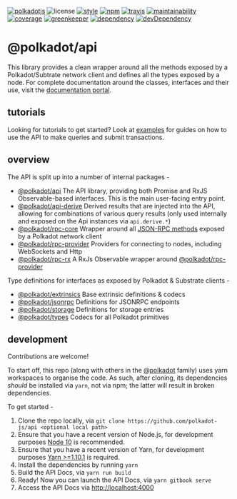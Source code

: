 [![polkadotjs](https://img.shields.io/badge/polkadot-js-orange.svg?style=flat-square)](https://polkadot.js.org)
![license](https://img.shields.io/badge/License-Apache%202.0-blue.svg?style=flat-square)
[![style](https://img.shields.io/badge/code%20style-semistandard-lightgrey.svg?style=flat-square)](https://github.com/Flet/semistandard)
[![npm](https://img.shields.io/npm/v/@polkadot/api.svg?style=flat-square)](https://www.npmjs.com/package/@polkadot/api)
[![travis](https://img.shields.io/travis/polkadot-js/api.svg?style=flat-square)](https://travis-ci.com/polkadot-js/api)
[![maintainability](https://img.shields.io/codeclimate/maintainability/polkadot-js/api.svg?style=flat-square)](https://codeclimate.com/github/polkadot-js/api/maintainability)
[![coverage](https://img.shields.io/coveralls/polkadot-js/api.svg?style=flat-square)](https://coveralls.io/github/polkadot-js/api?branch=master)
[![greenkeeper](https://img.shields.io/badge/greenkeeper-enabled-brightgreen.svg?style=flat-square)](https://greenkeeper.io/)
[![dependency](https://david-dm.org/polkadot-js/api.svg?style=flat-square)](https://david-dm.org/polkadot-js/api)
[![devDependency](https://david-dm.org/polkadot-js/api/dev-status.svg?style=flat-square&path=packages/api-provider)](https://david-dm.org/polkadot-js/api#info=devDependencies)

# @polkadot/api

This library provides a clean wrapper around all the methods exposed by a Polkadot/Subtrate network client and defines all the types exposed by a node. For complete documentation around the classes, interfaces and their use, visit the [documentation portal](https://polkadot.js.org/api/).

## tutorials

Looking for tutorials to get started? Look at [examples](https://polkadot.js.org/api/examples/promise/) for guides on how to use the API to make queries and submit transactions.

## overview

The API is split up into a number of internal packages -

- [@polkadot/api](packages/api/) The API library, providing both Promise and RxJS Observable-based interfaces. This is the main user-facing entry point.
- [@polkadot/api-derive](packages/api-derive/) Derived results that are injected into the API, allowing for combinations of various query results (only used internally and exposed on the Api instances via `api.derive.*`)
- [@polkadot/rpc-core](packages/rpc-core/) Wrapper around all [JSON-RPC methods](https://polkadot.js.org/api/METHODS_RPC.html) exposed by a Polkadot network client
- [@polkadot/rpc-provider](packages/rpc-provider/) Providers for connecting to nodes, including WebSockets and Http
- [@polkadot/rpc-rx](packages/rpc-rx/) A RxJs Observable wrapper around [@polkadot/rpc-provider](packages/rpc-provider)

Type definitions for interfaces as exposed by Polkadot & Substrate clients -

- [@polkadot/extrinsics](packages/type-extrinsics/) Base extrinsic definitions & codecs
- [@polkadot/jsonrpc](packages/type-jsonrpc/) Definitions for JSONRPC endpoints
- [@polkadot/storage](packages/type-storage/) Definitions for storage entries
- [@polkadot/types](packages/types/) Codecs for all Polkadot primitives

## development

Contributions are welcome!

To start off, this repo (along with others in the [@polkadot](https://github.com/polkadot-js/) family) uses yarn workspaces to organise the code. As such, after cloning, its dependencies _should_ be installed via `yarn`, not via npm; the latter will result in broken dependencies.

To get started -

1. Clone the repo locally, via `git clone https://github.com/polkadot-js/api <optional local path>`
2. Ensure that you have a recent version of Node.js, for development purposes [Node 10](https://nodejs.org/en/) is recommended.
3. Ensure that you have a recent version of Yarn, for development purposes [Yarn >=1.10.1](https://yarnpkg.com/docs/install) is required.
4. Install the dependencies by running `yarn`
5. Build the API Docs, via `yarn run build`
6. Ready! Now you can launch the API Docs, via `yarn gitbook serve`
7. Access the API Docs via [http://localhost:4000](http://localhost:4000)
